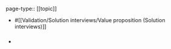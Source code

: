 page-type:: [[topic]]

- #[[Validation/Solution interviews/Value proposition (Solution interviews)]]

- ### 



